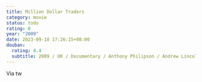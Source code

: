 ```yaml
---
title: Million Dollar Traders
category: movie
status: todo
rating: 0
year: "2009"
date: 2023-09-18 17:26:15+08:00
douban:
  rating: 8.4
  subtitle: 2009 / UK / Documentary / Anthony Philipson / Andrew Lincoln and Lex van Dam
---
```


Via tw
